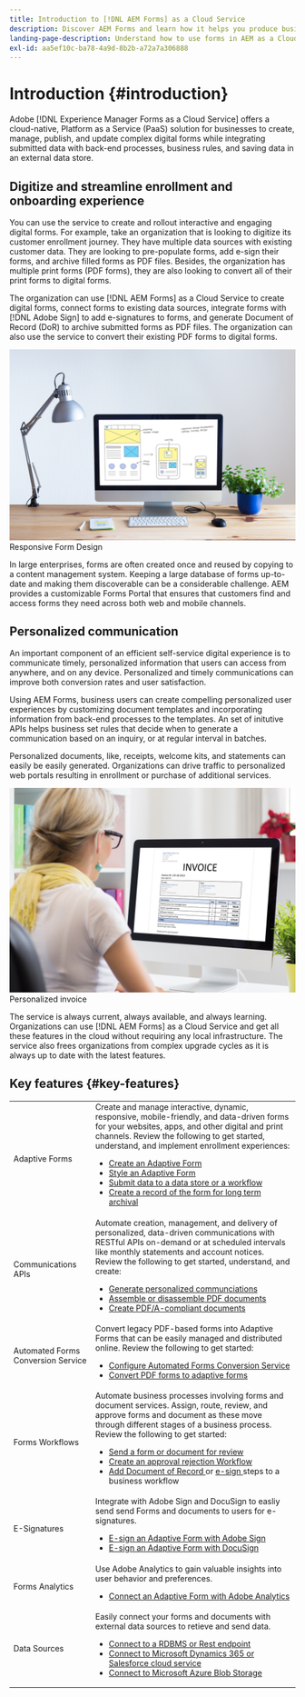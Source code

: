 ```yaml
---
title: Introduction to [!DNL AEM Forms] as a Cloud Service
description: Discover AEM Forms and learn how it helps you produce business-ready documents and form content. Learn about Platform-as-a-Service (PaaS) and how to manage enterprise-class digital forms and business processes, as well as connect Forms to current data sources.
landing-page-description: Understand how to use forms in AEM as a Cloud Service.
exl-id: aa5ef10c-ba78-4a9d-8b2b-a72a7a306888
---
```

# Introduction {#introduction}

Adobe [!DNL Experience Manager Forms as a Cloud Service] offers a cloud-native, Platform as a Service (PaaS) solution for businesses to create, manage, publish, and update complex digital forms while integrating submitted data with back-end processes, business rules, and saving data in an external data store. 

## Digitize and streamline enrollment and onboarding experience 

You can use the service to create and rollout interactive and engaging digital forms. For example, take an organization that is looking to digitize its customer enrollment journey. They have multiple data sources with existing customer data. They are looking to pre-populate forms, add e-sign their forms, and archive filled forms as PDF files. Besides, the organization has multiple print forms (PDF forms), they are also looking to convert all of their print forms to digital forms.

The organization can use [!DNL AEM Forms] as a Cloud Service to create digital forms, connect forms to existing data sources, integrate forms with [!DNL Adobe Sign] to add e-signatures to forms, and generate Document of Record (DoR) to archive submitted forms as PDF files. The organization can also use the service to convert their existing PDF forms to digital forms.

![Data Collection - Responsive Form Design](/help/forms/assets/data-collection.jpeg)
Responsive Form Design

In large enterprises, forms are often created once and reused by copying to a content management system. Keeping a large database of forms up-to-date and making them discoverable can be a considerable challenge. AEM provides a customizable Forms Portal that ensures that customers find and access forms they need across both web and mobile channels.

## Personalized communication

An important component of an efficient self-service digital experience is to communicate timely, personalized information that users can access from anywhere, and on any device. Personalized and timely communications can improve both conversion rates and user satisfaction.

Using AEM Forms, business users can create compelling personalized user experiences by customizing document templates and incorporating information from back-end processes to the templates. An set of initutive APIs helps business set rules that decide when to generate a communication based on an inquiry, or at regular interval in batches. 

Personalized documents, like, receipts, welcome kits, and statements can easily be easily generated. Organizations can drive traffic to personalized web portals resulting in enrollment or purchase of additional services.


![Personalized Communication - Responsive Design](/help/forms/assets/personalized-communication.jpeg)
Personalized invoice 

The service is always current, always available, and always learning. Organizations can use [!DNL AEM Forms] as a Cloud Service and get all these features in the cloud without requiring any local infrastructure. The service also frees organizations from complex upgrade cycles as it is always up to date with the latest features.

## Key features {#key-features}

|||
|---|---|
| Adaptive Forms |Create and manage interactive, dynamic, responsive, mobile-friendly, and data-driven forms for your websites, apps, and other digital and print channels. Review the following to get started, understand, and implement enrollment experiences: <ul><li><a href="https://experienceleague.adobe.com/docs/experience-manager-cloud-service/content/forms/adaptive-forms-authoring/authoring-adaptive-forms-foundation-components/create-an-adaptive-form-on-forms-cs/creating-adaptive-form.html"> Create an Adaptive Form </a></li><li><a href="https://experienceleague.adobe.com/docs/experience-manager-cloud-service/content/forms/adaptive-forms-authoring/authoring-adaptive-forms-foundation-components/create-an-adaptive-form-on-forms-cs/themes.html">Style an Adaptive Form</a></li><li><a href="https://experienceleague.adobe.com/docs/experience-manager-cloud-service/content/forms/adaptive-forms-authoring/authoring-adaptive-forms-foundation-components/configure-submit-actions-and-metadata-submission/configuring-submit-actions.html#enabling-server-side-validation-br"> Submit data to a data store or a workflow</a></li><li><a href="https://experienceleague.adobe.com/docs/experience-manager-cloud-service/content/forms/adaptive-forms-authoring/authoring-adaptive-forms-foundation-components/generate-document-of-record-for-non-xfa-based-adaptive-forms.html"> Create a record of the form for long term archival</a></li></ul>|
| Communications APIs  | Automate creation, management, and delivery of personalized, data-driven communications with RESTful APIs  on-demand or at scheduled intervals like monthly statements and account notices. Review the following to get started, understand, and create: <ul><li><a href="https://experienceleague.adobe.com/docs/experience-manager-cloud-service/content/forms/using-communications/aem-forms-cloud-service-communications-introduction.html?#document-generation"> Generate personalized communciations </a> </li><li><a href="https://experienceleague.adobe.com/docs/experience-manager-cloud-service/content/forms/using-communications/aem-forms-cloud-service-communications-introduction.html?#document-manipulation"> Assemble or disassemble PDF documents </a> </li><li><a href="https://experienceleague.adobe.com/docs/experience-manager-cloud-service/content/forms/using-communications/aem-forms-cloud-service-communications-introduction.html?#convert-to-and-validate-pdf%2Fa-compliant-documents">Create PDF/A-compliant documents </a></li></ul>|
| Automated Forms Conversion Service |Convert legacy PDF-based forms into Adaptive Forms that can be easily managed and distributed online. Review the following to get started: <ul><li><a href="https://experienceleague.adobe.com/docs/aem-forms-automated-conversion-service/using/configure-service.html">Configure Automated Forms Conversion Service</a></li><li><a href="https://experienceleague.adobe.com/docs/aem-forms-automated-conversion-service/using/convert-existing-forms-to-adaptive-forms.html">Convert PDF forms to adaptive forms</a></li></ul>|
| Forms Workflows |Automate business processes involving forms and document services. Assign, route, review, and approve forms and document as these move through different stages of a business process. Review the following to get started:  <ul><li><a href="https://experienceleague.adobe.com/docs/experience-manager-cloud-service/content/forms/adaptive-forms-authoring/authoring-adaptive-forms-foundation-components/create-reviews-forms.html">Send a form or document for review</a></li><li><a href="https://experienceleague.adobe.com/docs/experience-manager-cloud-service/content/forms/create-form-centric-workflows/aem-forms-workflow-step-reference.html?#assign-task-step">Create an approval rejection Workflow</a></li><li><a href="https://experienceleague.adobe.com/docs/experience-manager-cloud-service/content/forms/create-form-centric-workflows/aem-forms-workflow-step-reference.html?#generate-document-of-record-step">Add Document of Record </a> or <a href="https://experienceleague.adobe.com/docs/experience-manager-cloud-service/content/forms/create-form-centric-workflows/aem-forms-workflow-step-reference.html?#sign-document-step"> e-sign </a> steps to a business workflow</a></li></ul>|
| E-Signatures |Integrate with Adobe Sign and DocuSign to easliy send send Forms and documents to users for e-signatures. <ul><li><a href="https://experienceleague.adobe.com/docs/experience-manager-cloud-service/content/forms/adaptive-forms-authoring/authoring-adaptive-forms-foundation-components/use-adobe-sign/working-with-adobe-sign.html">E-sign an Adaptive Form with Adobe Sign </a></li><li></a> <a href="https://experienceleague.adobe.com/docs/experience-manager-cloud-service/content/forms/integrate/services/integrate-docusign-adaptive-forms.html">E-sign an Adaptive Form with DocuSign </a></li></ul>|
| Forms Analytics |Use Adobe Analytics to gain valuable insights into user behavior and preferences. <ul><li><a href="https://experienceleague.adobe.com/docs/experience-manager-cloud-service/content/forms/integrate/services/integrate-aem-forms-with-adobe-analytics.html?lang=en">Connect an Adaptive Form with Adobe Analytics</a></li></ul>|
| Data Sources |Easily connect your forms and documents with external data sources to retieve and send data. <ul><li><a href="https://experienceleague.adobe.com/docs/experience-manager-cloud-service/content/forms/integrate/use-form-data-model/configure-data-sources.html?lang=en">Connect to a RDBMS or Rest endpoint</a></li><li><a href="https://experienceleague.adobe.com/docs/experience-manager-cloud-service/content/forms/integrate/use-form-data-model/configure-msdynamics-salesforce.html?lang=en">Connect to Microsoft Dynamics 365 or Salesforce cloud service</a></li><li><a href="https://experienceleague.adobe.com/docs/experience-manager-cloud-service/content/forms/integrate/use-form-data-model/configure-azure-storage.html?lang=en">Connect to Microsoft Azure Blob Storage</a></li></ul>|


